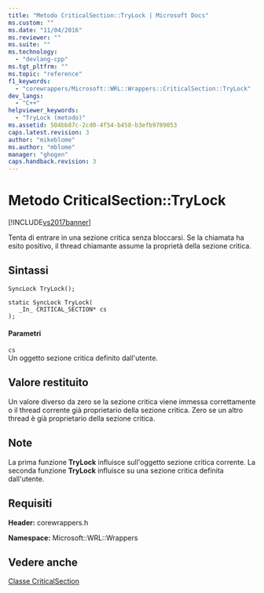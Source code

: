 ```yaml
---
title: "Metodo CriticalSection::TryLock | Microsoft Docs"
ms.custom: ""
ms.date: "11/04/2016"
ms.reviewer: ""
ms.suite: ""
ms.technology: 
  - "devlang-cpp"
ms.tgt_pltfrm: ""
ms.topic: "reference"
f1_keywords: 
  - "corewrappers/Microsoft::WRL::Wrappers::CriticalSection::TryLock"
dev_langs: 
  - "C++"
helpviewer_keywords: 
  - "TryLock (metodo)"
ms.assetid: 504bb87c-2cd0-4f54-b458-b3efb9789053
caps.latest.revision: 3
author: "mikeblome"
ms.author: "mblome"
manager: "ghogen"
caps.handback.revision: 3
---
```

# Metodo CriticalSection::TryLock
[!INCLUDE[vs2017banner](../assembler/inline/includes/vs2017banner.md)]

Tenta di entrare in una sezione critica senza bloccarsi.  Se la chiamata ha esito positivo, il thread chiamante assume la proprietà della sezione critica.  
  
## Sintassi  
  
```  
SyncLock TryLock();  
  
static SyncLock TryLock(  
   _In_ CRITICAL_SECTION* cs  
);  
```  
  
#### Parametri  
 `cs`  
 Un oggetto sezione critica definito dall'utente.  
  
## Valore restituito  
 Un valore diverso da zero se la sezione critica viene immessa correttamente o il thread corrente già proprietario della sezione critica.  Zero se un altro thread è già proprietario della sezione critica.  
  
## Note  
 La prima funzione **TryLock** influisce sull'oggetto sezione critica corrente.  La seconda funzione **TryLock** influisce su una sezione critica definita dall'utente.  
  
## Requisiti  
 **Header:** corewrappers.h  
  
 **Namespace:** Microsoft::WRL::Wrappers  
  
## Vedere anche  
 [Classe CriticalSection](../windows/criticalsection-class.md)